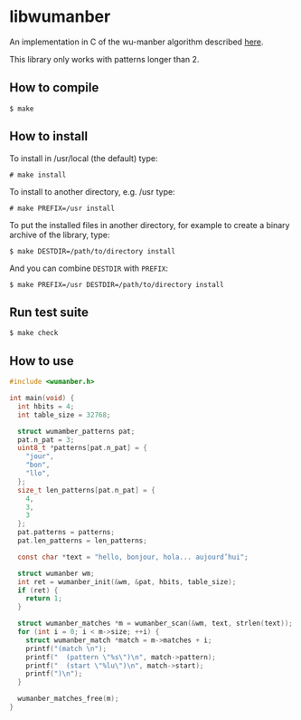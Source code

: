 # libwumanber

An implementation in C of the wu-manber algorithm described
[here](https://www.cs.arizona.edu/sites/default/files/TR94-17.pdf).

This library only works with patterns longer than 2.

## How to compile

`$ make`

## How to install

To install in /usr/local (the default) type:

`# make install`

To install to another directory, e.g. /usr type:

`# make PREFIX=/usr install`

To put the installed files in another directory, for example to create
a binary archive of the library, type:

`$ make DESTDIR=/path/to/directory install`

And you can combine `DESTDIR` with `PREFIX`:

`$ make PREFIX=/usr DESTDIR=/path/to/directory install`

## Run test suite

`$ make check`

## How to use

```c
#include <wumanber.h>

int main(void) {
  int hbits = 4;
  int table_size = 32768;

  struct wumamber_patterns pat;
  pat.n_pat = 3;
  uint8_t *patterns[pat.n_pat] = {
    "jour",
    "bon",
    "llo",
  };
  size_t len_patterns[pat.n_pat] = {
    4,
    3,
    3
  };
  pat.patterns = patterns;
  pat.len_patterns = len_patterns;

  const char *text = "hello, bonjour, hola... aujourd’hui";

  struct wumanber wm;
  int ret = wumanber_init(&wm, &pat, hbits, table_size);
  if (ret) {
    return 1;
  }

  struct wumanber_matches *m = wumanber_scan(&wm, text, strlen(text));
  for (int i = 0; i < m->size; ++i) {
    struct wumanber_match *match = m->matches + i;
    printf("(match \n");
    printf("  (pattern \"%s\")\n", match->pattern);
    printf("  (start \"%lu\")\n", match->start);
    printf(")\n");
  }

  wumanber_matches_free(m);
}
```
